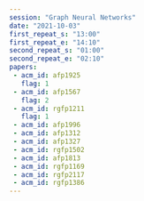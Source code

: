 ```yaml
---
session: "Graph Neural Networks"
date: "2021-10-03" 
first_repeat_s: "13:00" 
first_repeat_e: "14:10" 
second_repeat_s: "01:00" 
second_repeat_e: "02:10"
papers:
 - acm_id: afp1925
   flag: 1
 - acm_id: afp1567
   flag: 2
 - acm_id: rgfp1211
   flag: 1
 - acm_id: afp1996
 - acm_id: afp1312
 - acm_id: afp1327
 - acm_id: rgfp1502
 - acm_id: afp1813
 - acm_id: rgfp1169
 - acm_id: rgfp2117
 - acm_id: rgfp1386
---
```

